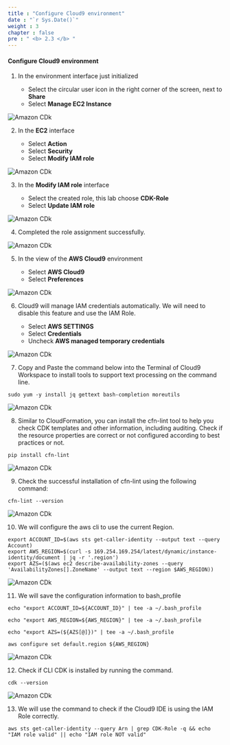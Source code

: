 ```yaml
---
title : "Configure Cloud9 environment"
date : "`r Sys.Date()`"
weight : 3
chapter : false
pre : " <b> 2.3 </b> "
---
```


#### Configure Cloud9 environment

1. In the environment interface just initialized

   - Select the circular user icon in the right corner of the screen, next to **Share**
   - Select **Manage EC2 Instance**

![Amazon CDk](/images/2.2-prerequisite/0007.png?featherlight=false&width=90pc)

2. In the **EC2** interface

   - Select **Action**
   - Select **Security**
   - Select **Modify IAM role**

![Amazon CDk](/images/2.2-prerequisite/0008.png?featherlight=false&width=90pc)

3. In the **Modify IAM role** interface

   - Select the created role, this lab choose **CDK-Role**
   - Select **Update IAM role**

![Amazon CDk](/images/2.2-prerequisite/0009.png?featherlight=false&width=90pc)

4. Completed the role assignment successfully.

![Amazon CDk](/images/2.2-prerequisite/00010.png?featherlight=false&width=90pc)

5. In the view of the **AWS Cloud9** environment

   - Select **AWS Cloud9**
   - Select **Preferences**

![Amazon CDk](/images/2.2-prerequisite/00011.png?featherlight=false&width=90pc)

6. Cloud9 will manage IAM credentials automatically. We will need to disable this feature and use the IAM Role.

   - Select **AWS SETTINGS**
   - Select **Credentials**
   - Uncheck **AWS managed temporary credentials**

![Amazon CDk](/images/2.2-prerequisite/00012.png?featherlight=false&width=90pc)

7. Copy and Paste the command below into the Terminal of Cloud9 Workspace to install tools to support text processing on the command line.

```
sudo yum -y install jq gettext bash-completion moreutils
```

![Amazon CDk](/images/2.2-prerequisite/00013.png?featherlight=false&width=90pc)

8. Similar to CloudFormation, you can install the cfn-lint tool to help you check CDK templates and other information, including auditing.
Check if the resource properties are correct or not
configured according to best practices or not.

```
pip install cfn-lint
```

![Amazon CDk](/images/2.2-prerequisite/00014.png?featherlight=false&width=90pc)

9. Check the successful installation of cfn-lint using the following command:

```
cfn-lint --version
```

![Amazon CDk](/images/2.2-prerequisite/00015.png?featherlight=false&width=90pc)

10. We will configure the aws cli to use the current Region.

```
export ACCOUNT_ID=$(aws sts get-caller-identity --output text --query Account)
export AWS_REGION=$(curl -s 169.254.169.254/latest/dynamic/instance-identity/document | jq -r '.region')
export AZS=($(aws ec2 describe-availability-zones --query 'AvailabilityZones[].ZoneName' --output text --region $AWS_REGION))
```

![Amazon CDk](/images/2.2-prerequisite/00016.png?featherlight=false&width=90pc)

11. We will save the configuration information to bash_profile

```
echo "export ACCOUNT_ID=${ACCOUNT_ID}" | tee -a ~/.bash_profile

echo "export AWS_REGION=${AWS_REGION}" | tee -a ~/.bash_profile

echo "export AZS=(${AZS[@]})" | tee -a ~/.bash_profile

aws configure set default.region ${AWS_REGION}
```

![Amazon CDk](/images/2.2-prerequisite/00017.png?featherlight=false&width=90pc)

12. Check if CLI CDK is installed by running the command.

```
cdk --version
```

![Amazon CDk](/images/2.2-prerequisite/00018.png?featherlight=false&width=90pc)

13. We will use the command to check if the Cloud9 IDE is using the IAM Role correctly.

```
aws sts get-caller-identity --query Arn | grep CDK-Role -q && echo "IAM role valid" || echo "IAM role NOT valid"
```